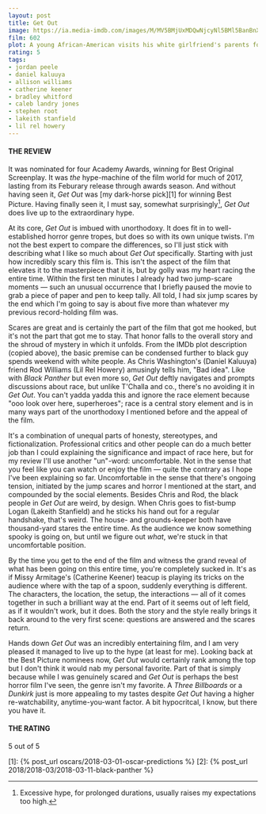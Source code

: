 ```yaml
---
layout: post
title: Get Out
image: https://ia.media-imdb.com/images/M/MV5BMjUxMDQwNjcyNl5BMl5BanBnXkFtZTgwNzcwMzc0MTI@._V1_UX182_CR0,0,182,268_AL_.jpg
film: 602
plot: A young African-American visits his white girlfriend's parents for the weekend, where his simmering uneasiness about their reception of him eventually reaches a boiling point.
rating: 5
tags:
- jordan peele
- daniel kaluuya
- allison williams
- catherine keener
- bradley whitford
- caleb landry jones
- stephen root
- lakeith stanfield
- lil rel howery
---
```


#### THE REVIEW
It was nominated for four Academy Awards, winning for Best Original Screenplay. It was *the* hype-machine of the film world for much of 2017, lasting from its Feburary release through awards season. And without having seen it, *Get Out* was [my dark-horse pick][1] for winning Best Picture. Having finally seen it, I must say, somewhat surprisingly[^1], *Get Out* does live up to the extraordinary hype.

At its core, *Get Out* is imbued with unorthodoxy. It does fit in to well-established horror genre tropes, but does so with its own unique twists. I'm not the best expert to compare the differences, so I'll just stick with describing what I like so much about *Get Out* specifically. Starting with just how incredibly scary this film is. This isn't the aspect of the film that elevates it to the masterpiece that it is, but by golly was my heart racing the entire time. Within the first ten minutes I already had two jump-scare moments &mdash; such an unusual occurrence that I briefly paused the movie to grab a piece of paper and pen to keep tally. All told, I had six jump scares by the end which I'm going to say is about five more than whatever my previous record-holding film was. 

Scares are great and is certainly the part of the film that got me hooked, but it's not the part that got me to stay. That honor falls to the overall story and the shroud of mystery in which it unfolds. From the IMDb plot description (copied above), the basic premise can be condensed further to black guy spends weekend with white people. As Chris Washington's (Daniel Kaluuya) friend Rod Williams (Lil Rel Howery) amusingly tells him, "Bad idea". Like with *Black Panther* but even more so, *Get Out* deftly navigates and prompts discussions about race, but unlike T'Challa and co., there's no avoiding it in *Get Out*. You can't yadda yadda this and ignore the race element because "ooo look over here, superheroes"; race is a central story element and is in many ways part of the unorthodoxy I mentioned before and the appeal of the film.

It's a combination of unequal parts of honesty, stereotypes, and fictionalization. Professional critics and other people can do a much better job than I could explaining the significance and impact of race here, but for my review I'll use another "un"-word: uncomfortable. Not in the sense that you feel like you can watch or enjoy the film &mdash; quite the contrary as I hope I've been explaining so far. Uncomfortable in the sense that there's ongoing tension, initiated by the jump scares and horror I mentioned at the start, and compounded by the social elements. Besides Chris and Rod, the black people in *Get Out* are weird, by design. When Chris goes to fist-bump Logan (Lakeith Stanfield) and he sticks his hand out for a regular handshake, that's weird. The house- and grounds-keeper both have thousand-yard stares the entire time. As the audience we know something spooky is going on, but until we figure out *what*, we're stuck in that uncomfortable position.

By the time you get to the end of the film and witness the grand reveal of what has been going on this entire time, you're completely sucked in. It's as if Missy Armitage's (Catherine Keener) teacup is playing its tricks on the audience where with the tap of a spoon, suddenly everything is different. The characters, the location, the setup, the interactions &mdash; all of it comes together in such a brilliant way at the end. Part of it seems out of left field, as if it wouldn't work, but it does. Both the story and the style really brings it back around to the very first scene: questions are answered and the scares return.

Hands down *Get Out* was an incredibly entertaining film, and I am very pleased it managed to live up to the hype (at least for me). Looking back at the Best Picture nominees now, *Get Out* would certainly rank among the top but I don't think it would nab my personal favorite. Part of that is simply because while I was genuinely scared and *Get Out* is perhaps the best horror film I've seen, the genre isn't my favorite. A *Three Billboards* or a *Dunkirk* just is more appealing to my tastes despite *Get Out* having a higher re-watchability, anytime-you-want factor. A bit hypocritcal, I know, but there you have it.

#### THE RATING
5 out of 5

[^1]: Excessive hype, for prolonged durations, usually raises my expectations too high.

[1]: {% post_url oscars/2018-03-01-oscar-predictions %}
[2]: {% post_url 2018/2018-03/2018-03-11-black-panther %}